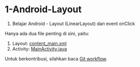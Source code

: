 # 1-Android-Layout
1. Belajar Android - Layout (LinearLayout) dan event onClick

Hanya ada dua file penting di sini, yaitu:

1. Layout: [content_main.xml](https://github.com/ceceprawiro/luas/blob/master/app/src/main/res/layout/content_main.xml)
2. Activity: [MainActivity.java](https://github.com/ceceprawiro/luas/blob/master/app/src/main/java/com/example/sidi/luas/MainActivity.java)

Untuk berkontribusi, silahkan baca [Git workflow](https://github.com/ceceprawiro/luas/blob/master/git-workflow.md).
